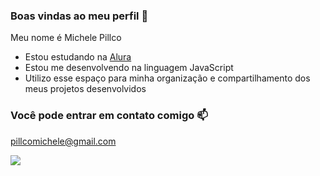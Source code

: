 ### Boas vindas ao meu perfil 💙

Meu nome é Michele Pillco

- Estou estudando na [Alura](htts://ww.alura.com.br)
- Estou me desenvolvendo na linguagem JavaScript
- Utilizo esse espaço para minha organização e compartilhamento dos meus projetos desenvolvidos

### Você pode entrar em contato comigo 📫

pillcomichele@gmail.com

![](https://media1.tenor.com/m/mM3HENu-a6YAAAAd/wonder-egg-priority.gif)
